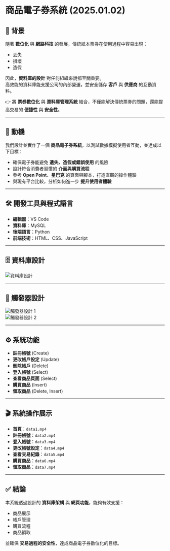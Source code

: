 # 商品電子券系統 (2025.01.02)

## 📌 背景
隨著 **數位化** 與 **網路科技** 的發展，傳統紙本票券在使用過程中容易出現：
- 丟失  
- 損壞  
- 造假  

因此，**資料庫的設計** 對任何組織來說都至關重要。  
高效能的資料庫能支援公司的內部營運，並安全儲存 **客戶** 與 **供應商** 的互動資料。  

👉 將 **票券數位化** 與 **資料庫管理系統** 結合，不僅能解決傳統票券的問題，還能提高交易的 **便捷性** 與 **安全性**。

---

## 🎯 動機
我們設計並實作了一個 **商品電子券系統**，以測試數據模擬使用者互動，並達成以下目標：

- 確保電子券能避免 **遺失、造假或錯誤使用** 的風險  
- 設計符合消費者習慣的 **介面與購買流程**  
- 參考 **Open Point**、**星巴克** 的頁面與腳本，打造直觀的操作體驗  
- 與現有平台比較，分析如何進一步 **提升使用者體驗**

---

## 🛠️ 開發工具與程式語言
- **編輯器**：VS Code  
- **資料庫**：MySQL  
- **後端語言**：Python  
- **前端技術**：HTML、CSS、JavaScript  

---

## 🗄️ 資料庫設計
![資料庫設計](DBIMG.jpg)

---

## 🔄 觸發器設計
![觸發器設計 1](1TRIMG.jpg)  
![觸發器設計 2](2TRIMG.jpg)

---

## ⚙️ 系統功能
- **註冊帳號** (Create)  
- **更改帳戶設定** (Update)  
- **刪除帳戶** (Delete)  
- **登入帳號** (Select)  
- **查看商品頁面** (Select)  
- **購買商品** (Insert)  
- **領取商品** (Delete, Insert)  

---

## 🎬 系統操作展示
- **首頁**：`data1.mp4`  
- **註冊帳號**：`data2.mp4`  
- **登入帳號**：`data3.mp4`  
- **更改帳號設定**：`data4.mp4`  
- **查看交易紀錄**：`data5.mp4`  
- **購買商品**：`data6.mp4`  
- **領取商品**：`data7.mp4`  

---

## ✅ 結論
本系統透過設計的 **資料庫架構** 與 **網頁功能**，能夠有效支援：
- 商品展示  
- 帳戶管理  
- 購買流程  
- 商品領取  

並確保 **交易過程的安全性**，達成商品電子券數位化的目標。  

